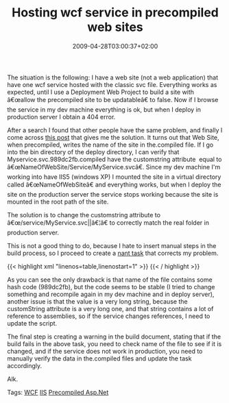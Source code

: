 ﻿---
title: "Hosting wcf service in precompiled web sites"
description: ""
date: 2009-04-28T03:00:37+02:00
draft: false
tags: [ASPNET]
categories: [ASPNET]
---
The situation is the following: I have a web site (not a web application) that have one wcf service hosted with the classic svc file. Everything works as expected, until I use a Deployment Web Project to build a site with â€œallow the precompiled site to be updatableâ€ to false. Now if I browse the service in my dev machine everything is ok, but when I deploy in production server I obtain a 404 error.

After a search I found that other people have the same problem, and finally I come across [this post](http://social.msdn.microsoft.com/forums/en-US/wcf/thread/8c897f8e-2143-450e-a9f4-97d1f8702da7/) that gives me the solution. It turns out that Web Site, when precompiled, writes the name of the site in the.compiled file. If I go into the bin directory of the deploy directory, I can verify that Myservice.svc.989dc2fb.compiled have the customstring attribute  equal to â€œNameOfWebSite/Service/MyService.svcâ€. Since my dev machine I'm working into have IIS5 (windows XP) I mounted the site in a virtual directory called â€œNameOfWebSiteâ€ and everything works, but when I deploy the site on the production server the service stops working because the site is mounted in the root path of the site.

The solution is to change the customstring attribute to â€œ/service/MyService.svc||â€¦â€ to correctly match the real folder in production server.

This is not a good thing to do, because I hate to insert manual steps in the build process, so I proceed to create a [nant task](http://nant.sourceforge.net/release/latest/help/tasks/xmlpoke.html) that corrects my problem.

{{< highlight xml "linenos=table,linenostart=1" >}}
<target name="WCFCompiledCorrection" depends="GetPublishingProperties">
 <xmlpoke file="${ProjectDir}\Deploy\${BuildConfiguration}\bin\MyService.svc.989dc2fb.compiled"
          xpath="/preserve/@customString" 
           value="/Services/MyService.svc||..."
          />
</target> {{< / highlight >}}

<!-- Code inserted with Steve Dunn's Windows Live Writer Code Formatter Plugin.  http://dunnhq.com -->

As you can see the only drawback is that name of the file contains some hash code (989dc2fb), but the code seems to be stable (I tried to change something and recompile again in my dev machine and in deploy server), another issue is that the value is a very long string, because the customString attribute is a very long one, and that string contains a lot of reference to assemblies, so if the service changes references, I need to update the script.

The final step is creating a warning in the build document, stating that if the build fails in the above task, you need to check name of the file to see if it is changed, and if the service does not work in production, you need to manually verify the data in the.compiled files and update the task accordingly.

Alk.

Tags: [WCF](http://technorati.com/tag/WCF) [IIS](http://technorati.com/tag/IIS) [Precompiled Asp.Net](http://technorati.com/tag/Precompiled%20Asp.Net)
